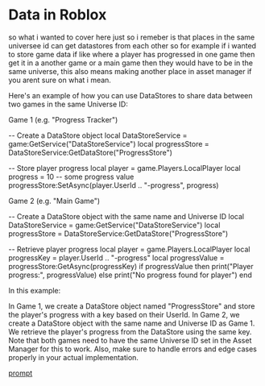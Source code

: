 # Data in Roblox

so what i wanted to cover here just so i remeber is that places in the same universee id can get datastores from each other so for example if i wanted to store game data if like where a player has progressed in one game then get it in a another game or a main game then they would have to be in the same universe, this also means making another place in asset manager if you arent sure on what i mean.

Here's an example of how you can use DataStores to share data between two games in the same Universe ID:

Game 1 (e.g. "Progress Tracker")

-- Create a DataStore object
local DataStoreService = game:GetService("DataStoreService")
local progressStore = DataStoreService:GetDataStore("ProgressStore")

-- Store player progress
local player = game.Players.LocalPlayer
local progress = 10 -- some progress value
progressStore:SetAsync(player.UserId .. "-progress", progress)

Game 2 (e.g. "Main Game")

-- Create a DataStore object with the same name and Universe ID
local DataStoreService = game:GetService("DataStoreService")
local progressStore = DataStoreService:GetDataStore("ProgressStore")

-- Retrieve player progress
local player = game.Players.LocalPlayer
local progressKey = player.UserId .. "-progress"
local progressValue = progressStore:GetAsync(progressKey)
if progressValue then
    print("Player progress:", progressValue)
else
    print("No progress found for player")
end

In this example:

In Game 1, we create a DataStore object named "ProgressStore" and store the player's progress with a key based on their UserId.
In Game 2, we create a DataStore object with the same name and Universe ID as Game 1.
We retrieve the player's progress from the DataStore using the same key.
Note that both games need to have the same Universe ID set in the Asset Manager for this to work. Also, make sure to handle errors and edge cases properly in your actual implementation.

[prompt](https://www.blackbox.ai/share/fb6a1d44-b7de-491b-8bfd-a6c1dca9c4d3)